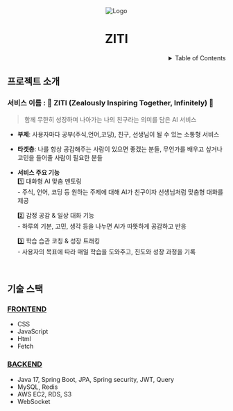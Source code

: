 <!-- PROJECT LOGO -->
<div align="center">
  <img src="https://drive.google.com/uc?id=1omF9lA1E7xtLM2JRKA2XeL6S9ZiAA2iX" alt="Logo"> 
  <h1>ZITI</h1>
</div>

<!-- TABLE OF CONTENTS -->
<details align="right">
  <summary>Table of Contents</summary>
    <div><a href="#프로젝트-소개">프로젝트 소개</a></div>
    <div><a href="#기술-스택">기술 스택</a></div>
</details>


## 프로젝트 소개

### 서비스 이름 : 🤖 ZITI (Zealously Inspiring Together, Infinitely) 🤖

> 함께 무한히 성장하며 나아가는 나의 친구라는 의미를 담은 AI 서비스 

- **부제**: 사용자마다 공부(주식,언어,코딩), 친구, 선생님이 될 수 있는 소통형 서비스

- **타겟층**: 나를 항상 공감해주는 사람이 있으면 좋겠는 분들, 무언가를 배우고 싶거나 고민을 들어줄 사람이 필요한 분들

- **서비스 주요 기능**<br/>
  1️⃣ 대화형 AI 맞춤 멘토링
  <br/>- 주식, 언어, 코딩 등 원하는 주제에 대해 AI가 친구이자 선생님처럼 맞춤형 대화를 제공

  2️⃣ 감정 공감 & 일상 대화 기능
  <br/>- 하루의 기분, 고민, 생각 등을 나누면 AI가 따뜻하게 공감하고 반응

  3️⃣ 학습 습관 코칭 & 성장 트래킹
  <br/>- 사용자의 목표에 따라 매일 학습을 도와주고, 진도와 성장 과정을 기록



<br/>

## 기술 스택

### [FRONTEND](https://github.com/KR-ZITI/ZITI-Front)

- CSS
- JavaScript
- Html
- Fetch

### [BACKEND](https://github.com/KR-ZITI/ZITI-Server)

- Java 17, Spring Boot, JPA, Spring security, JWT, Query
- MySQL, Redis
- AWS EC2, RDS, S3
- WebSocket

<br/>
